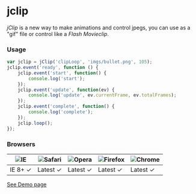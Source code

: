 # jclip

_jClip_ is a new way to make animations and control jpegs, you can use as a "gif" file or control like a _Flash Movieclip_.

### Usage
```javascript
var jclip = jClip('clipLoop', 'imgs/bullet.png', 105);
jclip.event('ready', function () {
    jclip.event('start', function() {
        console.log('start');
    });
    jclip.event('update', function(ev) {
        console.log('update', ev.currentFrame, ev.totalFrames);
    });
    jclip.event('complete', function() {
        console.log('complete');
    });
    jclip.loop();
});
```

### Browsers
![IE][ie_bullet] | ![Safari][safari_bullet] | ![Opera][opera_bullet] | ![Firefox][firefox_bullet] | ![Chrome][chrome_bullet]
--- | --- | --- | --- | --- |
IE 8+ ✓ | Latest ✓ | Latest ✓ | Latest ✓ | Latest ✓ |

<!-- Browser icons -->
[chrome_bullet]: http://i.imgur.com/00rPodY.png "Google Chrome"
[firefox_bullet]: http://i.imgur.com/GVlcFSd.png "Mozilla Firefox"
[opera_bullet]: http://i.imgur.com/jBjQ0KP.png "Opera Software"
[safari_bullet]: http://i.imgur.com/QVIVAut.png "Apple Safari"
[ie_bullet]: http://i.imgur.com/x0i57ps.png "Microsoft Internet Explorer"

[See Demo page][demo_page]

[demo_page]: https://github.com/artusi/jclip/examples "Demo page"
